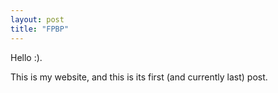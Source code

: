 ```yaml
---
layout: post
title: "FPBP"
---
```



Hello :).

This is my website, and this is its first (and currently last) post.
